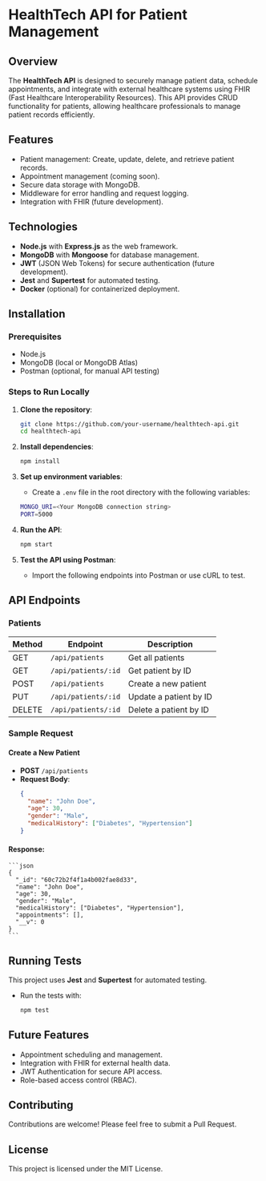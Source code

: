 # HealthTech API for Patient Management 

## Overview
The **HealthTech API** is designed to securely manage patient data, schedule appointments, and integrate with external healthcare systems using FHIR (Fast Healthcare Interoperability Resources). This API provides CRUD functionality for patients, allowing healthcare professionals to manage patient records efficiently.

## Features
- Patient management: Create, update, delete, and retrieve patient records.
- Appointment management (coming soon).
- Secure data storage with MongoDB.
- Middleware for error handling and request logging.
- Integration with FHIR (future development).

## Technologies
- **Node.js** with **Express.js** as the web framework.
- **MongoDB** with **Mongoose** for database management.
- **JWT** (JSON Web Tokens) for secure authentication (future development).
- **Jest** and **Supertest** for automated testing.
- **Docker** (optional) for containerized deployment.

## Installation

### Prerequisites
- Node.js
- MongoDB (local or MongoDB Atlas)
- Postman (optional, for manual API testing)

### Steps to Run Locally

1. **Clone the repository**:
    ```bash
    git clone https://github.com/your-username/healthtech-api.git
    cd healthtech-api
    ```

2. **Install dependencies**:
    ```bash
    npm install
    ```

3. **Set up environment variables**:
    - Create a `.env` file in the root directory with the following variables:
    ```bash
    MONGO_URI=<Your MongoDB connection string>
    PORT=5000
    ```

4. **Run the API**:
    ```bash
    npm start
    ```

5. **Test the API using Postman**:
    - Import the following endpoints into Postman or use cURL to test.

## API Endpoints

### Patients

| Method | Endpoint              | Description                  |
|--------|-----------------------|------------------------------|
| GET    | `/api/patients`        | Get all patients              |
| GET    | `/api/patients/:id`    | Get patient by ID             |
| POST   | `/api/patients`        | Create a new patient          |
| PUT    | `/api/patients/:id`    | Update a patient by ID        |
| DELETE | `/api/patients/:id`    | Delete a patient by ID        |

### Sample Request

#### Create a New Patient
- **POST** `/api/patients`
- **Request Body**:
    ```json
    {
      "name": "John Doe",
      "age": 30,
      "gender": "Male",
      "medicalHistory": ["Diabetes", "Hypertension"]
    }
    ```

#### Response:
    ```json
    {
      "_id": "60c72b2f4f1a4b002fae8d33",
      "name": "John Doe",
      "age": 30,
      "gender": "Male",
      "medicalHistory": ["Diabetes", "Hypertension"],
      "appointments": [],
      "__v": 0
    }
    ```

## Running Tests

This project uses **Jest** and **Supertest** for automated testing.

- Run the tests with:
    ```bash
    npm test
    ```

## Future Features
- Appointment scheduling and management.
- Integration with FHIR for external health data.
- JWT Authentication for secure API access.
- Role-based access control (RBAC).

## Contributing
Contributions are welcome! Please feel free to submit a Pull Request.

## License
This project is licensed under the MIT License.
